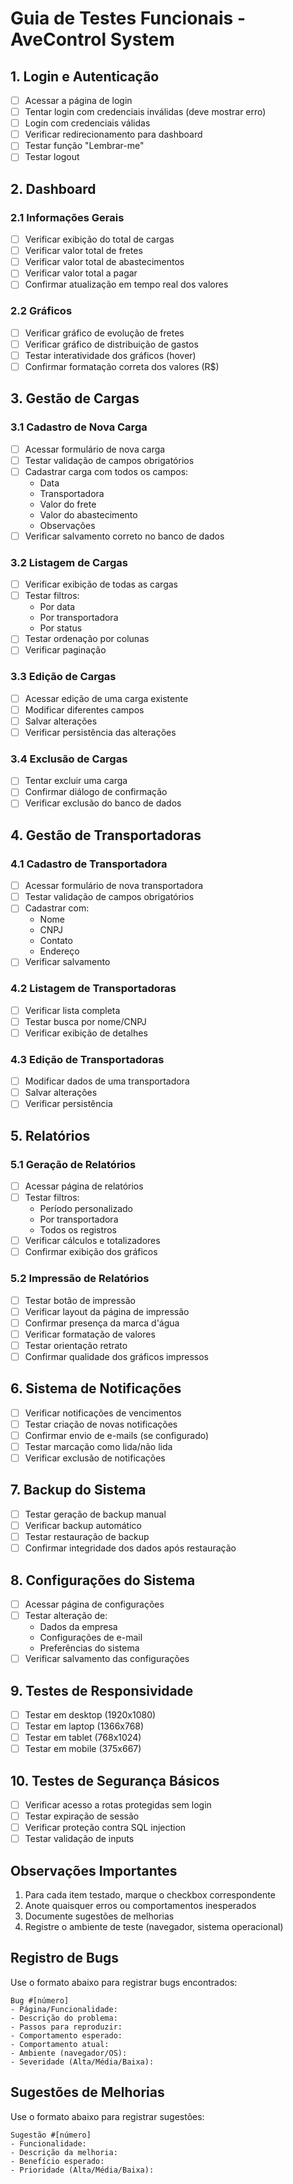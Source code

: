 # Guia de Testes Funcionais - AveControl System

## 1. Login e Autenticação
- [ ] Acessar a página de login
- [ ] Tentar login com credenciais inválidas (deve mostrar erro)
- [ ] Login com credenciais válidas
- [ ] Verificar redirecionamento para dashboard
- [ ] Testar função "Lembrar-me"
- [ ] Testar logout

## 2. Dashboard
### 2.1 Informações Gerais
- [ ] Verificar exibição do total de cargas
- [ ] Verificar valor total de fretes
- [ ] Verificar valor total de abastecimentos
- [ ] Verificar valor total a pagar
- [ ] Confirmar atualização em tempo real dos valores

### 2.2 Gráficos
- [ ] Verificar gráfico de evolução de fretes
- [ ] Verificar gráfico de distribuição de gastos
- [ ] Testar interatividade dos gráficos (hover)
- [ ] Confirmar formatação correta dos valores (R$)

## 3. Gestão de Cargas
### 3.1 Cadastro de Nova Carga
- [ ] Acessar formulário de nova carga
- [ ] Testar validação de campos obrigatórios
- [ ] Cadastrar carga com todos os campos:
  - Data
  - Transportadora
  - Valor do frete
  - Valor do abastecimento
  - Observações
- [ ] Verificar salvamento correto no banco de dados

### 3.2 Listagem de Cargas
- [ ] Verificar exibição de todas as cargas
- [ ] Testar filtros:
  - Por data
  - Por transportadora
  - Por status
- [ ] Testar ordenação por colunas
- [ ] Verificar paginação

### 3.3 Edição de Cargas
- [ ] Acessar edição de uma carga existente
- [ ] Modificar diferentes campos
- [ ] Salvar alterações
- [ ] Verificar persistência das alterações

### 3.4 Exclusão de Cargas
- [ ] Tentar excluir uma carga
- [ ] Confirmar diálogo de confirmação
- [ ] Verificar exclusão do banco de dados

## 4. Gestão de Transportadoras
### 4.1 Cadastro de Transportadora
- [ ] Acessar formulário de nova transportadora
- [ ] Testar validação de campos obrigatórios
- [ ] Cadastrar com:
  - Nome
  - CNPJ
  - Contato
  - Endereço
- [ ] Verificar salvamento

### 4.2 Listagem de Transportadoras
- [ ] Verificar lista completa
- [ ] Testar busca por nome/CNPJ
- [ ] Verificar exibição de detalhes

### 4.3 Edição de Transportadoras
- [ ] Modificar dados de uma transportadora
- [ ] Salvar alterações
- [ ] Verificar persistência

## 5. Relatórios
### 5.1 Geração de Relatórios
- [ ] Acessar página de relatórios
- [ ] Testar filtros:
  - Período personalizado
  - Por transportadora
  - Todos os registros
- [ ] Verificar cálculos e totalizadores
- [ ] Confirmar exibição dos gráficos

### 5.2 Impressão de Relatórios
- [ ] Testar botão de impressão
- [ ] Verificar layout da página de impressão
- [ ] Confirmar presença da marca d'água
- [ ] Verificar formatação de valores
- [ ] Testar orientação retrato
- [ ] Confirmar qualidade dos gráficos impressos

## 6. Sistema de Notificações
- [ ] Verificar notificações de vencimentos
- [ ] Testar criação de novas notificações
- [ ] Confirmar envio de e-mails (se configurado)
- [ ] Testar marcação como lida/não lida
- [ ] Verificar exclusão de notificações

## 7. Backup do Sistema
- [ ] Testar geração de backup manual
- [ ] Verificar backup automático
- [ ] Testar restauração de backup
- [ ] Confirmar integridade dos dados após restauração

## 8. Configurações do Sistema
- [ ] Acessar página de configurações
- [ ] Testar alteração de:
  - Dados da empresa
  - Configurações de e-mail
  - Preferências do sistema
- [ ] Verificar salvamento das configurações

## 9. Testes de Responsividade
- [ ] Testar em desktop (1920x1080)
- [ ] Testar em laptop (1366x768)
- [ ] Testar em tablet (768x1024)
- [ ] Testar em mobile (375x667)

## 10. Testes de Segurança Básicos
- [ ] Verificar acesso a rotas protegidas sem login
- [ ] Testar expiração de sessão
- [ ] Verificar proteção contra SQL injection
- [ ] Testar validação de inputs

## Observações Importantes
1. Para cada item testado, marque o checkbox correspondente
2. Anote quaisquer erros ou comportamentos inesperados
3. Documente sugestões de melhorias
4. Registre o ambiente de teste (navegador, sistema operacional)

## Registro de Bugs
Use o formato abaixo para registrar bugs encontrados:

```
Bug #[número]
- Página/Funcionalidade: 
- Descrição do problema:
- Passos para reproduzir:
- Comportamento esperado:
- Comportamento atual:
- Ambiente (navegador/OS):
- Severidade (Alta/Média/Baixa):
```

## Sugestões de Melhorias
Use o formato abaixo para registrar sugestões:

```
Sugestão #[número]
- Funcionalidade:
- Descrição da melhoria:
- Benefício esperado:
- Prioridade (Alta/Média/Baixa):
```
